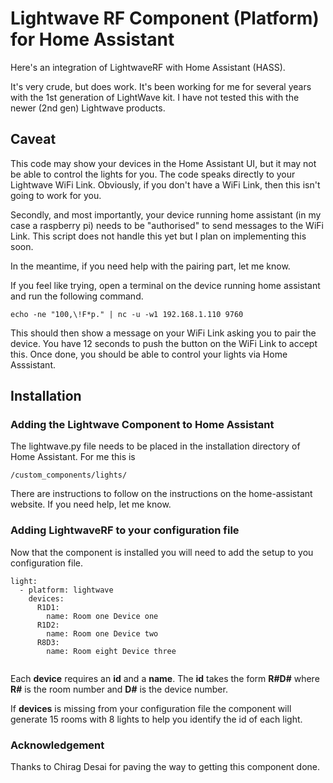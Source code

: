 # Lightwave RF Component (Platform) for Home Assistant
Here's an integration of LightwaveRF with Home Assistant (HASS).

It's very crude, but does work. It's been working for me for several years with the 1st generation of LightWave kit. I have not tested this with the newer (2nd gen) Lightwave products.

## Caveat
This code may show your devices in the Home Assistant UI, but it may not be able to control the lights for you. The code speaks directly to your Lightwave WiFi Link. Obviously, if you don't have a WiFi Link, then this isn't going to work for you.

Secondly, and most importantly, your device running home assistant (in my case a raspberry pi) needs to be "authorised" to send messages to the WiFi Link. This script does not handle this yet but I plan on implementing this soon.

In the meantime, if you need help with the pairing part, let me know.

If you feel like trying, open a terminal on the device running home assistant and run the following command.

```
echo -ne "100,\!F*p." | nc -u -w1 192.168.1.110 9760
```

This should then show a message on your WiFi Link asking you to pair the device. You have 12 seconds to push the button on the WiFi Link to accept this. Once done, you should be able to control your lights via Home Asssistant.

## Installation
### Adding the Lightwave Component to Home Assistant
The lightwave.py file needs to be placed in the installation directory of Home Assistant. For me this is
```
/custom_components/lights/
``` 
There are instructions to follow on the instructions on the home-assistant website. If you need help, let me know.

### Adding LightwaveRF to your configuration file
Now that the component is installed you will need to add the setup to you configuration file.

```
light:
  - platform: lightwave
    devices:
      R1D1:
        name: Room one Device one
      R1D2:
        name: Room one Device two
      R8D3:
        name: Room eight Device three
   
```
Each **device** requires an **id** and a **name**. The **id** takes the form **R#D#** where **R#** is the room number 
and **D#** is the device number.

If **devices** is missing from your configuration file the component will generate 15 rooms with 8 lights to help you identify the id of each light.

### Acknowledgement
Thanks to Chirag Desai for paving the way to getting this component done.
